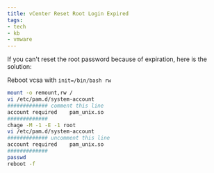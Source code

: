 ```yaml
---
title: vCenter Reset Root Login Expired
tags: 
- tech
- kb
- vmware
---
```


If you can't reset the root password because of expiration, here is the solution:

Reboot vcsa with `init=/bin/bash rw`
```bash
mount -o remount,rw /
vi /etc/pam.d/system-account
############# comment this line
account	required	pam_unix.so
#############
chage -M -1 -E -1 root
vi /etc/pam.d/system-account
############# uncomment this line
account	required	pam_unix.so
#############
passwd
reboot -f
```

